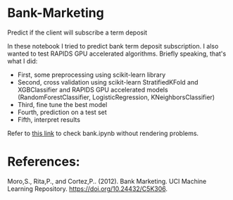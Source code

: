# Bank-Marketing
  Predict if the client will subscribe a term deposit

In these notebook I tried to predict bank term deposit subscription. I also wanted to test RAPIDS GPU accelerated algorithms. Briefly speaking, that's what I did:
- First, some preprocessing using scikit-learn library
- Second, cross validation using scikit-learn StratifiedKFold and XGBClassifier and RAPIDS GPU accelerated models (RandomForestClassifier, LogisticRegression, KNeighborsClassifier)
- Third, fine tune the best model
- Fourth, prediction on a test set
- Fifth, interpret results

Refer to <a href="https://nbviewer.org/github/GiorgiChkhitunidze/Bank-Marketing/blob/main/Bank.ipynb?flush_cache=True">this link</a> to check bank.ipynb without rendering problems.

# References:
Moro,S., Rita,P., and Cortez,P.. (2012). Bank Marketing. UCI Machine Learning Repository. https://doi.org/10.24432/C5K306.
